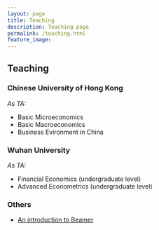 ```yaml
---
layout: page
title: Teaching
description: Teaching page
permalink: /teaching.html
feature_image: 
---
```


## Teaching
### Chinese University of Hong Kong
*As TA:*
- Basic Microeconomics
- Basic Macroeconomics
- Business Evironment in China
### Wuhan University
*As TA:*
- Financial Economics (undergraduate level)
- Advanced Econometrics (undergraduate level)

### Others
- [An introduction to Beamer](assets/pdf/Card.pdf)
